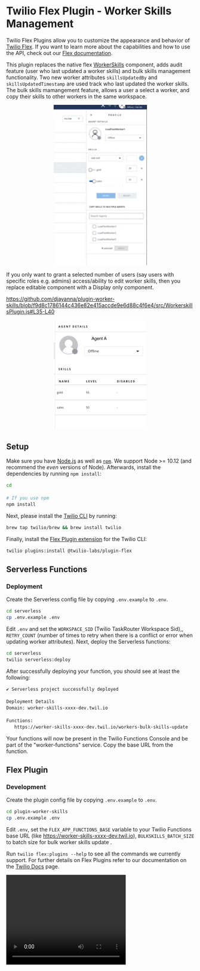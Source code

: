 # Twilio Flex Plugin - Worker Skills Management

Twilio Flex Plugins allow you to customize the appearance and behavior of [Twilio Flex](https://www.twilio.com/flex). If you want to learn more about the capabilities and how to use the API, check out our [Flex documentation](https://www.twilio.com/docs/flex).

This plugin replaces the native flex [WorkerSkills](https://www.twilio.com/docs/flex/developer/ui/components#workerskills) component, adds audit feature (user who last updated a worker skills) and bulk skills management functionality. Two new worker attributes `skillsUpdatedBy` and `skillsUpdatedTimestamp` are used track who last updated the worker skills. The bulk skills mamangement feature, allows a user a select a worker, and copy their skills to other workers in the same workspace.


<p align="center">
<img src="./screen_captures/bulk-skills.gif" width="250" />
</p>

If you only want to grant a selected number of users (say users with specific roles e.g. admins) access/ability to edit worker skills, then you replace editable component with a Display only component.

https://github.com/djayanna/plugin-worker-skills/blob/f9d8c1786144c436e82e415accde9e6d88c4f6e4/src/WorkerskillsPlugin.js#L35-L40

<p align="center">
<img src="./screen_captures/displayskills.png" width="250" />
</p>


## Setup

Make sure you have [Node.js](https://nodejs.org) as well as [`npm`](https://npmjs.com). We support Node >= 10.12 (and recommend the _even_ versions of Node). Afterwards, install the dependencies by running `npm install`:

```bash
cd 

# If you use npm
npm install
```

Next, please install the [Twilio CLI](https://www.twilio.com/docs/twilio-cli/quickstart) by running:

```bash
brew tap twilio/brew && brew install twilio
```

Finally, install the [Flex Plugin extension](https://github.com/twilio-labs/plugin-flex/tree/v1-beta) for the Twilio CLI:

```bash
twilio plugins:install @twilio-labs/plugin-flex
```

## Serverless Functions


### Deployment

Create the Serverless config file by copying `.env.example` to `.env`.

```bash
cd serverless
cp .env.example .env
```
Edit `.env` and set the `WORKSPACE_SID` (Twilio TaskRouter Workspace Sid),, `RETRY_COUNT` (number of times to retry when there is a conflict or error when updating worker attributes). Next, deploy the Serverless functions:

```bash
cd serverless
twilio serverless:deploy
```
After successfully deploying your function, you should see at least the following:
```bash
✔ Serverless project successfully deployed

Deployment Details
Domain: worker-skills-xxxx-dev.twil.io

Functions:
   https://worker-skills-xxxx-dev.twil.io/workers-bulk-skills-update
```

Your functions will now be present in the Twilio Functions Console and be part of the "worker-functions" service. Copy the base URL from the function.

## Flex Plugin

### Development

Create the plugin config file by copying `.env.example` to `.env`.

```bash
cd plugin-worker-skills
cp .env.example .env
```

Edit `.env`, set the `FLEX_APP_FUNCTIONS_BASE` variable to your Twilio Functions base URL (like https://worker-skills-xxxx-dev.twil.io), `BULKSKILLS_BATCH_SIZE` to batch size for bulk worker skills update . 

Run `twilio flex:plugins --help` to see all the commands we currently support. For further details on Flex Plugins refer to our documentation on the [Twilio Docs](https://www.twilio.com/docs/flex/developer/plugins/cli) page.

<video width="320" height="240" controls>
  <source src="/screen_captures/bulk-skills.mp4" type="video/mp4">
</video>
